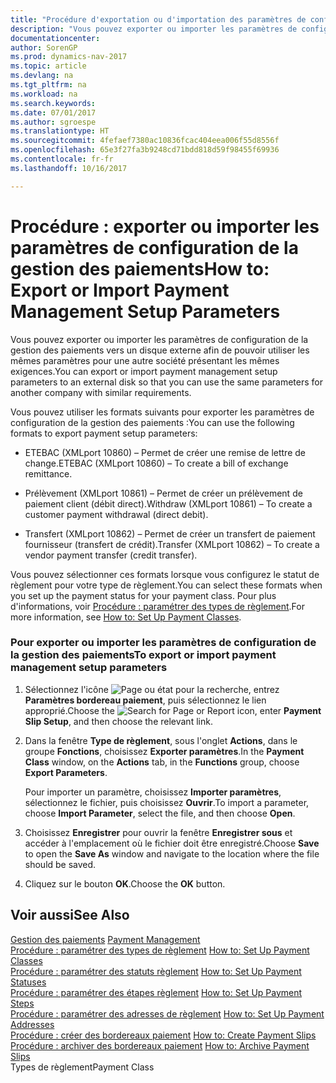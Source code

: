 ```yaml
---
title: "Procédure d'exportation ou d'importation des paramètres de configuration de la gestion des paiements"
description: "Vous pouvez exporter ou importer les paramètres de configuration de la gestion des paiements vers un disque externe afin de pouvoir utiliser les mêmes paramètres pour une autre société présentant les mêmes exigences."
documentationcenter: 
author: SorenGP
ms.prod: dynamics-nav-2017
ms.topic: article
ms.devlang: na
ms.tgt_pltfrm: na
ms.workload: na
ms.search.keywords: 
ms.date: 07/01/2017
ms.author: sgroespe
ms.translationtype: HT
ms.sourcegitcommit: 4fefaef7380ac10836fcac404eea006f55d8556f
ms.openlocfilehash: 65e3f27fa3b9248cd71bdd818d59f98455f69936
ms.contentlocale: fr-fr
ms.lasthandoff: 10/16/2017

---
```

# <a name="how-to-export-or-import-payment-management-setup-parameters"></a><span data-ttu-id="e719f-103">Procédure : exporter ou importer les paramètres de configuration de la gestion des paiements</span><span class="sxs-lookup"><span data-stu-id="e719f-103">How to: Export or Import Payment Management Setup Parameters</span></span>
<span data-ttu-id="e719f-104">Vous pouvez exporter ou importer les paramètres de configuration de la gestion des paiements vers un disque externe afin de pouvoir utiliser les mêmes paramètres pour une autre société présentant les mêmes exigences.</span><span class="sxs-lookup"><span data-stu-id="e719f-104">You can export or import payment management setup parameters to an external disk so that you can use the same parameters for another company with similar requirements.</span></span>  
  
 <span data-ttu-id="e719f-105">Vous pouvez utiliser les formats suivants pour exporter les paramètres de configuration de la gestion des paiements :</span><span class="sxs-lookup"><span data-stu-id="e719f-105">You can use the following formats to export payment setup parameters:</span></span>  
  
-   <span data-ttu-id="e719f-106">ETEBAC (XMLport 10860) – Permet de créer une remise de lettre de change.</span><span class="sxs-lookup"><span data-stu-id="e719f-106">ETEBAC (XMLport 10860) – To create a bill of exchange remittance.</span></span>  
  
-   <span data-ttu-id="e719f-107">Prélèvement (XMLport 10861) – Permet de créer un prélèvement de paiement client (débit direct).</span><span class="sxs-lookup"><span data-stu-id="e719f-107">Withdraw (XMLport 10861) – To create a customer payment withdrawal (direct debit).</span></span>  
  
-   <span data-ttu-id="e719f-108">Transfert (XMLport 10862) – Permet de créer un transfert de paiement fournisseur (transfert de crédit).</span><span class="sxs-lookup"><span data-stu-id="e719f-108">Transfer (XMLport 10862) – To create a vendor payment transfer (credit transfer).</span></span>  
  
 <span data-ttu-id="e719f-109">Vous pouvez sélectionner ces formats lorsque vous configurez le statut de règlement pour votre type de règlement.</span><span class="sxs-lookup"><span data-stu-id="e719f-109">You can select these formats when you set up the payment status for your payment class.</span></span> <span data-ttu-id="e719f-110">Pour plus d'informations, voir [Procédure : paramétrer des types de règlement](how-to-set-up-payment-classes.md).</span><span class="sxs-lookup"><span data-stu-id="e719f-110">For more information, see [How to: Set Up Payment Classes](how-to-set-up-payment-classes.md).</span></span>  
  
### <a name="to-export-or-import-payment-management-setup-parameters"></a><span data-ttu-id="e719f-111">Pour exporter ou importer les paramètres de configuration de la gestion des paiements</span><span class="sxs-lookup"><span data-stu-id="e719f-111">To export or import payment management setup parameters</span></span>  
  
1.  <span data-ttu-id="e719f-112">Sélectionnez l'icône ![Page ou état pour la recherche](media/ui-search/search_small.png "Page ou état pour la recherche"), entrez **Paramètres bordereau paiement**, puis sélectionnez le lien approprié.</span><span class="sxs-lookup"><span data-stu-id="e719f-112">Choose the ![Search for Page or Report](media/ui-search/search_small.png "Search for Page or Report icon") icon, enter **Payment Slip Setup**, and then choose the relevant link.</span></span>  
  
2.  <span data-ttu-id="e719f-113">Dans la fenêtre **Type de règlement**, sous l'onglet **Actions**, dans le groupe **Fonctions**, choisissez **Exporter paramètres**.</span><span class="sxs-lookup"><span data-stu-id="e719f-113">In the **Payment Class** window, on the **Actions** tab, in the **Functions** group, choose **Export Parameters**.</span></span>  
  
     <span data-ttu-id="e719f-114">Pour importer un paramètre, choisissez **Importer paramètres**, sélectionnez le fichier, puis choisissez **Ouvrir**.</span><span class="sxs-lookup"><span data-stu-id="e719f-114">To import a parameter, choose **Import Parameter**, select the file, and then choose **Open**.</span></span>  
  
3.  <span data-ttu-id="e719f-115">Choisissez **Enregistrer** pour ouvrir la fenêtre **Enregistrer sous** et accéder à l'emplacement où le fichier doit être enregistré.</span><span class="sxs-lookup"><span data-stu-id="e719f-115">Choose **Save** to open the **Save As** window and navigate to the location where the file should be saved.</span></span>  
  
4.  <span data-ttu-id="e719f-116">Cliquez sur le bouton **OK**.</span><span class="sxs-lookup"><span data-stu-id="e719f-116">Choose the **OK** button.</span></span>  
  
## <a name="see-also"></a><span data-ttu-id="e719f-117">Voir aussi</span><span class="sxs-lookup"><span data-stu-id="e719f-117">See Also</span></span>  
 <span data-ttu-id="e719f-118">[Gestion des paiements](payment-management.md) </span><span class="sxs-lookup"><span data-stu-id="e719f-118">[Payment Management](payment-management.md) </span></span>  
 <span data-ttu-id="e719f-119">[Procédure : paramétrer des types de règlement](how-to-set-up-payment-classes.md) </span><span class="sxs-lookup"><span data-stu-id="e719f-119">[How to: Set Up Payment Classes](how-to-set-up-payment-classes.md) </span></span>  
 <span data-ttu-id="e719f-120">[Procédure : paramétrer des statuts règlement](how-to-set-up-payment-statuses.md) </span><span class="sxs-lookup"><span data-stu-id="e719f-120">[How to: Set Up Payment Statuses](how-to-set-up-payment-statuses.md) </span></span>  
 <span data-ttu-id="e719f-121">[Procédure : paramétrer des étapes règlement](how-to-set-up-payment-steps.md) </span><span class="sxs-lookup"><span data-stu-id="e719f-121">[How to: Set Up Payment Steps](how-to-set-up-payment-steps.md) </span></span>  
 <span data-ttu-id="e719f-122">[Procédure : paramétrer des adresses de règlement](how-to-set-up-payment-addresses.md) </span><span class="sxs-lookup"><span data-stu-id="e719f-122">[How to: Set Up Payment Addresses](how-to-set-up-payment-addresses.md) </span></span>  
 <span data-ttu-id="e719f-123">[Procédure : créer des bordereaux paiement](how-to-create-payment-slips.md) </span><span class="sxs-lookup"><span data-stu-id="e719f-123">[How to: Create Payment Slips](how-to-create-payment-slips.md) </span></span>  
 <span data-ttu-id="e719f-124">[Procédure : archiver des bordereaux paiement](how-to-archive-payment-slips.md) </span><span class="sxs-lookup"><span data-stu-id="e719f-124">[How to: Archive Payment Slips](how-to-archive-payment-slips.md) </span></span>  
 <span data-ttu-id="e719f-125">Types de règlement</span><span class="sxs-lookup"><span data-stu-id="e719f-125">Payment Class</span></span>
